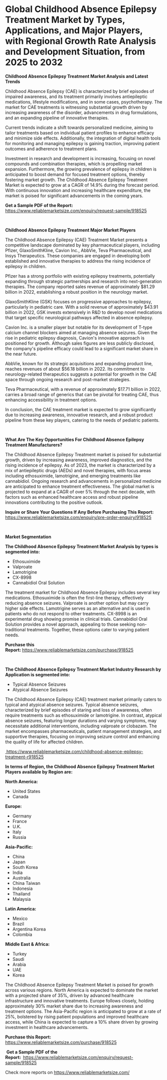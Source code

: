 <p><h1>Global Childhood Absence Epilepsy Treatment Market by Types, Applications, and Major Players, with Regional Growth Rate Analysis and Development Situation, from 2025 to 2032</h1></p><p><strong>Childhood Absence Epilepsy Treatment Market Analysis and Latest Trends</strong></p>
<p><p>Childhood Absence Epilepsy (CAE) is characterized by brief episodes of impaired awareness, and its treatment primarily involves antiepileptic medications, lifestyle modifications, and in some cases, psychotherapy. The market for CAE treatments is witnessing substantial growth driven by increasing awareness of the disorder, advancements in drug formulations, and an expanding pipeline of innovative therapies.</p><p>Current trends indicate a shift towards personalized medicine, aiming to tailor treatments based on individual patient profiles to enhance efficacy and minimize side effects. Additionally, the integration of digital health tools for monitoring and managing epilepsy is gaining traction, improving patient outcomes and adherence to treatment plans. </p><p>Investment in research and development is increasing, focusing on novel compounds and combination therapies, which is propelling market expansion. Furthermore, the growing prevalence of epilepsy in children is anticipated to boost demand for focused treatment options, thereby fostering market growth. The Childhood Absence Epilepsy Treatment Market is expected to grow at a CAGR of 14.9% during the forecast period. With continuous innovation and increasing healthcare expenditure, the market is poised for significant advancements in the coming years.</p></p>
<p><strong>Get a Sample PDF of the Report:&nbsp;</strong> <a href="https://www.reliablemarketsize.com/enquiry/request-sample/918525?utm_campaign=2749&utm_medium=2&utm_source=Github&utm_content=ia&utm_term=06032025&utm_id=childhood-absence-epilepsy-treatment">https://www.reliablemarketsize.com/enquiry/request-sample/918525</a></p>
<p>&nbsp;</p>
<p><strong>Childhood Absence Epilepsy Treatment Major Market Players</strong></p>
<p><p>The Childhood Absence Epilepsy (CAE) Treatment Market presents a competitive landscape dominated by key pharmaceutical players, including Pfizer, GlaxoSmithKline, Cavion Inc., AbbVie, Teva Pharmaceutical, and Insys Therapeutics. These companies are engaged in developing both established and innovative therapies to address the rising incidence of epilepsy in children.</p><p>Pfizer has a strong portfolio with existing epilepsy treatments, potentially expanding through strategic partnerships and research into next-generation therapies. The company reported sales revenue of approximately $81.29 billion in 2022, establishing a robust position in the neurology market.</p><p>GlaxoSmithKline (GSK) focuses on progressive approaches to epilepsy, particularly in pediatric care. With a solid revenue of approximately $43.91 billion in 2022, GSK invests extensively in R&D to develop novel medications that target specific neurological pathways affected in absence epilepsy.</p><p>Cavion Inc. is a smaller player but notable for its development of T-type calcium channel blockers aimed at managing absence seizures. Given the rise in pediatric epilepsy diagnosis, Cavion's innovative approach is positioned for growth. Although sales figures are less publicly disclosed, the company's pipeline efficacy could lead to a significant market share in the near future.</p><p>AbbVie, known for its strategic acquisitions and expanding product line, reaches revenues of about $56.18 billion in 2022. Its commitment to neurology-related therapeutics suggests a potential for growth in the CAE space through ongoing research and post-market strategies.</p><p>Teva Pharmaceutical, with a revenue of approximately $17.71 billion in 2022, carries a broad range of generics that can be pivotal for treating CAE, thus enhancing accessibility in treatment options.</p><p>In conclusion, the CAE treatment market is expected to grow significantly due to increasing awareness, innovative research, and a robust product pipeline from these key players, catering to the needs of pediatric patients.</p></p>
<p>&nbsp;</p>
<p><strong>What Are The Key Opportunities For Childhood Absence Epilepsy Treatment Manufacturers?</strong></p>
<p><p>The Childhood Absence Epilepsy Treatment market is poised for substantial growth, driven by increasing awareness, improved diagnostics, and the rising incidence of epilepsy. As of 2023, the market is characterized by a mix of antiepileptic drugs (AEDs) and novel therapies, with focus areas including ethosuximide, lamotrigine, and emerging treatments like cannabidiol. Ongoing research and advancements in personalized medicine are anticipated to enhance treatment effectiveness. The global market is projected to expand at a CAGR of over 5% through the next decade, with factors such as enhanced healthcare access and robust pipeline innovations contributing to the positive outlook.</p></p>
<p><strong>Inquire or Share Your Questions If Any Before Purchasing This Report:</strong> <a href="https://www.reliablemarketsize.com/enquiry/pre-order-enquiry/918525?utm_campaign=2749&utm_medium=2&utm_source=Github&utm_content=ia&utm_term=06032025&utm_id=childhood-absence-epilepsy-treatment">https://www.reliablemarketsize.com/enquiry/pre-order-enquiry/918525</a></p>
<p>&nbsp;</p>
<p><strong>Market Segmentation</strong></p>
<p><strong>The Childhood Absence Epilepsy Treatment Market Analysis by types is segmented into:</strong></p>
<p><ul><li>Ethosuximide</li><li>Valproate</li><li>Lamotrigine</li><li>CX-8998</li><li>Cannabidiol Oral Solution</li></ul></p>
<p><p>The treatment market for Childhood Absence Epilepsy includes several key medications. Ethosuximide is often the first-line therapy, effectively reducing absence seizures. Valproate is another option but may carry higher side effects. Lamotrigine serves as an alternative and is used in patients who do not respond to other treatments. CX-8998 is an experimental drug showing promise in clinical trials. Cannabidiol Oral Solution provides a novel approach, appealing to those seeking non-traditional treatments. Together, these options cater to varying patient needs.</p></p>
<p><strong>Purchase this Report:&nbsp;</strong><a href="https://www.reliablemarketsize.com/purchase/918525?utm_campaign=2749&utm_medium=2&utm_source=Github&utm_content=ia&utm_term=06032025&utm_id=childhood-absence-epilepsy-treatment">https://www.reliablemarketsize.com/purchase/918525</a></p>
<p>&nbsp;</p>
<p><strong>The Childhood Absence Epilepsy Treatment Market Industry Research by Application is segmented into:</strong></p>
<p><ul><li>Typical Absence Seizures</li><li>Atypical Absence Seizures</li></ul></p>
<p><p>The Childhood Absence Epilepsy (CAE) treatment market primarily caters to typical and atypical absence seizures. Typical absence seizures, characterized by brief episodes of staring and loss of awareness, often require treatments such as ethosuximide or lamotrigine. In contrast, atypical absence seizures, featuring longer durations and varying symptoms, may necessitate additional interventions, including valproate or clobazam. The market encompasses pharmaceuticals, patient management strategies, and supportive therapies, focusing on improving seizure control and enhancing the quality of life for affected children.</p></p>
<p><a href="https://www.reliablemarketsize.com/childhood-absence-epilepsy-treatment-r918525?utm_campaign=2749&utm_medium=2&utm_source=Github&utm_content=ia&utm_term=06032025&utm_id=childhood-absence-epilepsy-treatment">&nbsp;https://www.reliablemarketsize.com/childhood-absence-epilepsy-treatment-r918525</a></p>
<p><strong>In terms of Region, the Childhood Absence Epilepsy Treatment Market Players available by Region are:</strong></p>
<p>
    <p> <strong> North America: </strong>
        <ul>
            <li>United States</li>
            <li>Canada</li>
        </ul>
        </p> 
    <p> <strong> Europe: </strong>
        <ul>
            <li>Germany</li>
            <li>France</li>
            <li>U.K.</li>
            <li>Italy</li>
            <li>Russia</li>
        </ul>
        </p> 
    <p> <strong> Asia-Pacific: </strong>
        <ul>
            <li>China</li>
            <li>Japan</li>
            <li>South Korea</li>
            <li>India</li>
            <li>Australia</li>
            <li>China Taiwan</li>
            <li>Indonesia</li>
            <li>Thailand</li>
            <li>Malaysia</li>
        </ul>
        </p> 
    <p> <strong> Latin America: </strong>
        <ul>
            <li>Mexico</li>
            <li>Brazil</li>
            <li>Argentina Korea</li>
            <li>Colombia</li>
        </ul>
        </p> 
    <p> <strong> Middle East & Africa: </strong>
        <ul>
            <li>Turkey</li>
            <li>Saudi</li>
            <li>Arabia</li>
            <li>UAE</li>
            <li>Korea</li>
        </ul>
    </p>
    </p>
<p><p>The Childhood Absence Epilepsy Treatment Market is poised for growth across various regions. North America is expected to dominate the market with a projected share of 35%, driven by advanced healthcare infrastructure and innovative treatments. Europe follows closely, holding approximately 30% market share due to increasing awareness and treatment options. The Asia-Pacific region is anticipated to grow at a rate of 25%, bolstered by rising patient populations and improved healthcare access, while China is expected to capture a 10% share driven by growing investment in healthcare advancements.</p></p>
<p><strong>Purchase this Report: </strong><a href="https://www.reliablemarketsize.com/purchase/918525?utm_campaign=2749&utm_medium=2&utm_source=Github&utm_content=ia&utm_term=06032025&utm_id=childhood-absence-epilepsy-treatment">https://www.reliablemarketsize.com/purchase/918525</a></p>
<p>&nbsp;<strong>Get a Sample PDF of the Report:&nbsp;&nbsp;</strong><a href="https://www.reliablemarketsize.com/enquiry/request-sample/918525?utm_campaign=2749&utm_medium=2&utm_source=Github&utm_content=ia&utm_term=06032025&utm_id=childhood-absence-epilepsy-treatment">https://www.reliablemarketsize.com/enquiry/request-sample/918525</a></p>
<p><strong></strong></p>
<p>Check more reports on <a href="https://www.reliablemarketsize.com/?utm_campaign=2749&utm_medium=2&utm_source=Github&utm_content=ia&utm_term=06032025&utm_id=childhood-absence-epilepsy-treatment">https://www.reliablemarketsize.com/</a></p>